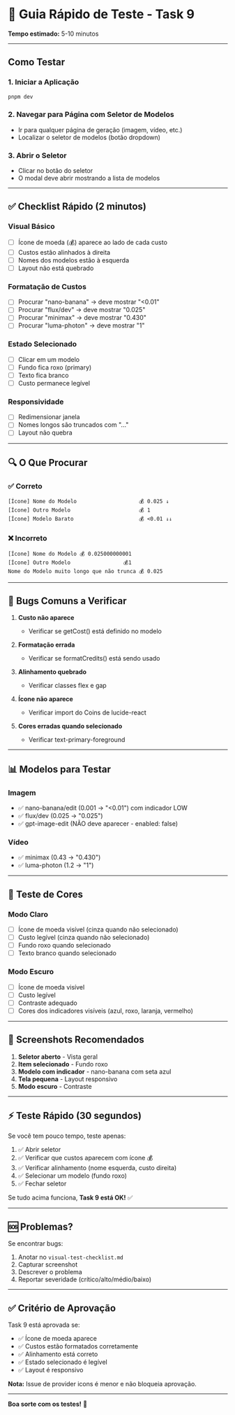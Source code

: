 # 🚀 Guia Rápido de Teste - Task 9

**Tempo estimado:** 5-10 minutos

---

## Como Testar

### 1. Iniciar a Aplicação
```bash
pnpm dev
```

### 2. Navegar para Página com Seletor de Modelos
- Ir para qualquer página de geração (imagem, vídeo, etc.)
- Localizar o seletor de modelos (botão dropdown)

### 3. Abrir o Seletor
- Clicar no botão do seletor
- O modal deve abrir mostrando a lista de modelos

---

## ✅ Checklist Rápido (2 minutos)

### Visual Básico
- [ ] Ícone de moeda (💰) aparece ao lado de cada custo
- [ ] Custos estão alinhados à direita
- [ ] Nomes dos modelos estão à esquerda
- [ ] Layout não está quebrado

### Formatação de Custos
- [ ] Procurar "nano-banana" → deve mostrar "<0.01"
- [ ] Procurar "flux/dev" → deve mostrar "0.025"
- [ ] Procurar "minimax" → deve mostrar "0.430"
- [ ] Procurar "luma-photon" → deve mostrar "1"

### Estado Selecionado
- [ ] Clicar em um modelo
- [ ] Fundo fica roxo (primary)
- [ ] Texto fica branco
- [ ] Custo permanece legível

### Responsividade
- [ ] Redimensionar janela
- [ ] Nomes longos são truncados com "..."
- [ ] Layout não quebra

---

## 🔍 O Que Procurar

### ✅ Correto
```
[Ícone] Nome do Modelo                    💰 0.025 ↓
[Ícone] Outro Modelo                      💰 1
[Ícone] Modelo Barato                     💰 <0.01 ↓↓
```

### ❌ Incorreto
```
[Ícone] Nome do Modelo 💰 0.025000000001
[Ícone] Outro Modelo                 💰1
Nome do Modelo muito longo que não trunca 💰 0.025
```

---

## 🐛 Bugs Comuns a Verificar

1. **Custo não aparece**
   - Verificar se getCost() está definido no modelo

2. **Formatação errada**
   - Verificar se formatCredits() está sendo usado

3. **Alinhamento quebrado**
   - Verificar classes flex e gap

4. **Ícone não aparece**
   - Verificar import do Coins de lucide-react

5. **Cores erradas quando selecionado**
   - Verificar text-primary-foreground

---

## 📊 Modelos para Testar

### Imagem
- ✅ nano-banana/edit (0.001 → "<0.01") com indicador LOW
- ✅ flux/dev (0.025 → "0.025")
- ✅ gpt-image-edit (NÃO deve aparecer - enabled: false)

### Vídeo
- ✅ minimax (0.43 → "0.430")
- ✅ luma-photon (1.2 → "1")

---

## 🎨 Teste de Cores

### Modo Claro
- [ ] Ícone de moeda visível (cinza quando não selecionado)
- [ ] Custo legível (cinza quando não selecionado)
- [ ] Fundo roxo quando selecionado
- [ ] Texto branco quando selecionado

### Modo Escuro
- [ ] Ícone de moeda visível
- [ ] Custo legível
- [ ] Contraste adequado
- [ ] Cores dos indicadores visíveis (azul, roxo, laranja, vermelho)

---

## 📸 Screenshots Recomendados

1. **Seletor aberto** - Vista geral
2. **Item selecionado** - Fundo roxo
3. **Modelo com indicador** - nano-banana com seta azul
4. **Tela pequena** - Layout responsivo
5. **Modo escuro** - Contraste

---

## ⚡ Teste Rápido (30 segundos)

Se você tem pouco tempo, teste apenas:

1. ✅ Abrir seletor
2. ✅ Verificar que custos aparecem com ícone 💰
3. ✅ Verificar alinhamento (nome esquerda, custo direita)
4. ✅ Selecionar um modelo (fundo roxo)
5. ✅ Fechar seletor

Se tudo acima funciona, **Task 9 está OK!** ✅

---

## 🆘 Problemas?

Se encontrar bugs:
1. Anotar no `visual-test-checklist.md`
2. Capturar screenshot
3. Descrever o problema
4. Reportar severidade (crítico/alto/médio/baixo)

---

## ✅ Critério de Aprovação

Task 9 está aprovada se:
- ✅ Ícone de moeda aparece
- ✅ Custos estão formatados corretamente
- ✅ Alinhamento está correto
- ✅ Estado selecionado é legível
- ✅ Layout é responsivo

**Nota:** Issue de provider icons é menor e não bloqueia aprovação.

---

**Boa sorte com os testes!** 🎉
